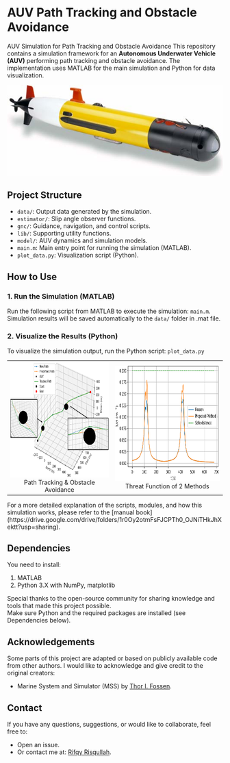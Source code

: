 # AUV Path Tracking and Obstacle Avoidance
AUV Simulation for Path Tracking and Obstacle Avoidance
This repository contains a simulation framework for an **Autonomous Underwater Vehicle (AUV)** performing path tracking and obstacle avoidance. The implementation uses MATLAB for the main simulation and Python for data visualization.   
<p align="center">
  <img src="remus100.jpg" alt="AUV Remus100" width="550"/>
</p>

## Project Structure
- ```data/```: Output data generated by the simulation.
- ```estimator/```: Slip angle observer functions.
- ```gnc/```: Guidance, navigation, and control scripts.
- ```lib/```: Supporting utility functions.
- ```model/```: AUV dynamics and simulation models.
- ```main.m```: Main entry point for running the simulation (MATLAB).
- ```plot_data.py```: Visualization script (Python).

## How to Use
### 1. Run the Simulation (MATLAB)
Run the following script from MATLAB to execute the simulation: ```main.m```.    
Simulation results will be saved automatically to the ```data/``` folder in .mat file.

### 2. Visualize the Results (Python)
To visualize the simulation output, run the Python script: ```plot_data.py```  
<table>
  <tr>
    <td align="center">
      <img src="example/oa-proposed-trial1.png" alt="Result 1" height="270"/>
      <br/>Path Tracking & Obstacle Avoidance
    </td>
    <td align="center">
      <img src="example/oa-d-trial1.png" alt="Result 2" height="270"/>
      <br/>Threat Function of 2 Methods
    </td>
  </tr>
</table>
For a more detailed explanation of the scripts, modules, and how this simulation works, please refer to the [manual book](https://drive.google.com/drive/folders/1r0Oy2otmFsFJCPTh0_OJNiTHkJhXektt?usp=sharing).

## Dependencies
You need to install:
1. MATLAB
2. Python 3.X with NumPy, matplotlib

Special thanks to the open-source community for sharing knowledge and tools that made this project possible.  
Make sure Python and the required packages are installed (see Dependencies below).

## Acknowledgements
Some parts of this project are adapted or based on publicly available code from other authors. I would like to acknowledge and give credit to the original creators:
- Marine System and Simulator (MSS) by [Thor I. Fossen](https://github.com/cybergalactic/MSS).

## Contact
If you have any questions, suggestions, or would like to collaborate, feel free to:
- Open an issue.
- Or contact me at: [Rifqy Risqullah](risqullah.rifqy19@gmail.com).
